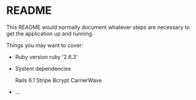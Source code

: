 # README

This README would normally document whatever steps are necessary to get the
application up and running.

Things you may want to cover:

* Ruby version
    ruby '2.6.3'
* System dependencies

    Rails 6.1
    Stripe
    Bcrypt
    CarrierWave


* ...
